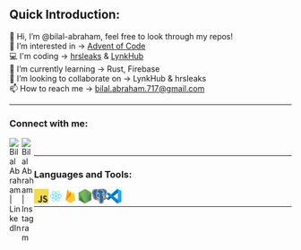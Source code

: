## Quick Introduction:

👋 Hi, I’m @bilal-abraham, feel free to look through my repos!
<br>
👀 I’m interested in -> [Advent of Code][adventofcode]
<br>
💻 I'm coding -> [hrsleaks][hrsleaks] & [LynkHub][lynkhub]
<br>
🌱 I’m currently learning -> Rust, Firebase
<br>
💞️ I’m looking to collaborate on -> LynkHub & hrsleaks
<br>
📫 How to reach me -> bilal.abraham.717@gmail.com

---

### Connect with me:
[<img align="left" alt="Bilal Abraham | LinkedIn" width="22px" src="https://cdn.jsdelivr.net/npm/simple-icons@v3/icons/linkedin.svg" />][linkedin]
[<img align="left" alt="Bilal Abraham | Instagram" width="22px" src="https://cdn.jsdelivr.net/npm/simple-icons@v3/icons/instagram.svg" />][instagram]

<br>

---

### Languages and Tools:

<img align="left" alt="JavaScript" width="26px" src="https://raw.githubusercontent.com/github/explore/80688e429a7d4ef2fca1e82350fe8e3517d3494d/topics/javascript/javascript.png" />
<img align="left" alt="React" width="26px" src="https://raw.githubusercontent.com/github/explore/80688e429a7d4ef2fca1e82350fe8e3517d3494d/topics/react/react.png" />
<img align="left" alt="Firebase" width="26px" src="https://raw.githubusercontent.com/github/explore/80688e429a7d4ef2fca1e82350fe8e3517d3494d/topics/firebase/firebase.png" />
<img align="left" alt="Node.js" width="26px" src="https://raw.githubusercontent.com/github/explore/80688e429a7d4ef2fca1e82350fe8e3517d3494d/topics/nodejs/nodejs.png" />
<img align="left" alt="PostgreSQL" width="26px" src="https://raw.githubusercontent.com/github/explore/80688e429a7d4ef2fca1e82350fe8e3517d3494d/topics/postgresql/postgresql.png" />
<img align="left" alt="Visual Studio Code" width="26px" src="https://raw.githubusercontent.com/github/explore/80688e429a7d4ef2fca1e82350fe8e3517d3494d/topics/visual-studio-code/visual-studio-code.png" />


<br>

---

[ridetheeastbay]: https://ridetheeastbay.tk
[lynkhub]: https://github.com/f-habibCA/LynkHub.git
[adventofcode]: https://github.com/bilal-abraham/AoC/tree/main/2021
[hrsleaks]: https://github.com/bilal-abraham/hrsleaks

[instagram]: https://www.instagram.com/bilalabraham_/
[linkedin]: https://www.linkedin.com/in/bilal-abraham-3140491b8/

<!-- <img align="left" alt="GitHub" width="26px" src="https://raw.githubusercontent.com/github/explore/78df643247d429f6cc873026c0622819ad797942/topics/github/github.png" /> -->
<!-- <img align="left" alt="Terminal" width="26px" src="https://raw.githubusercontent.com/github/explore/80688e429a7d4ef2fca1e82350fe8e3517d3494d/topics/terminal/terminal.png" /> -->
